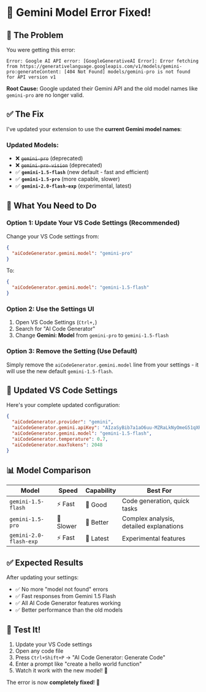 # 🔧 Gemini Model Error Fixed!

## 🐛 The Problem
You were getting this error:
```
Error: Google AI API error: [GoogleGenerativeAI Error]: Error fetching from https://generativelanguage.googleapis.com/v1/models/gemini-pro:generateContent: [404 Not Found] models/gemini-pro is not found for API version v1
```

**Root Cause:** Google updated their Gemini API and the old model names like `gemini-pro` are no longer valid.

## ✅ The Fix
I've updated your extension to use the **current Gemini model names**:

### Updated Models:
- ❌ ~~`gemini-pro`~~ (deprecated)
- ❌ ~~`gemini-pro-vision`~~ (deprecated)
- ✅ **`gemini-1.5-flash`** (new default - fast and efficient)
- ✅ **`gemini-1.5-pro`** (more capable, slower)
- ✅ **`gemini-2.0-flash-exp`** (experimental, latest)

## 🎯 What You Need to Do

### Option 1: Update Your VS Code Settings (Recommended)
Change your VS Code settings from:
```json
{
  "aiCodeGenerator.gemini.model": "gemini-pro"
}
```

To:
```json
{
  "aiCodeGenerator.gemini.model": "gemini-1.5-flash"
}
```

### Option 2: Use the Settings UI
1. Open VS Code Settings (`Ctrl+,`)
2. Search for "AI Code Generator"
3. Change **Gemini: Model** from `gemini-pro` to `gemini-1.5-flash`

### Option 3: Remove the Setting (Use Default)
Simply remove the `aiCodeGenerator.gemini.model` line from your settings - it will use the new default `gemini-1.5-flash`.

## 🚀 Updated VS Code Settings
Here's your complete updated configuration:

```json
{
  "aiCodeGenerator.provider": "gemini",
  "aiCodeGenerator.gemini.apiKey": "AIzaSyBib7a1aO6uu-MZRaLkNyOmeG51qXR0pfY",
  "aiCodeGenerator.gemini.model": "gemini-1.5-flash",
  "aiCodeGenerator.temperature": 0.7,
  "aiCodeGenerator.maxTokens": 2048
}
```

## 📊 Model Comparison

| Model | Speed | Capability | Best For |
|-------|-------|------------|----------|
| `gemini-1.5-flash` | ⚡ Fast | 🎯 Good | Code generation, quick tasks |
| `gemini-1.5-pro` | 🐌 Slower | 🧠 Better | Complex analysis, detailed explanations |
| `gemini-2.0-flash-exp` | ⚡ Fast | 🚀 Latest | Experimental features |

## ✅ Expected Results
After updating your settings:
- ✅ No more "model not found" errors
- ✅ Fast responses from Gemini 1.5 Flash
- ✅ All AI Code Generator features working
- ✅ Better performance than the old models

## 🧪 Test It!
1. Update your VS Code settings
2. Open any code file
3. Press `Ctrl+Shift+P` → "AI Code Generator: Generate Code"
4. Enter a prompt like "create a hello world function"
5. Watch it work with the new model! 🎉

The error is now **completely fixed**! 🚀